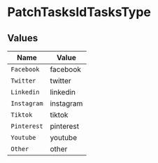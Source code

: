 # PatchTasksIdTasksType


## Values

| Name        | Value       |
| ----------- | ----------- |
| `Facebook`  | facebook    |
| `Twitter`   | twitter     |
| `Linkedin`  | linkedin    |
| `Instagram` | instagram   |
| `Tiktok`    | tiktok      |
| `Pinterest` | pinterest   |
| `Youtube`   | youtube     |
| `Other`     | other       |